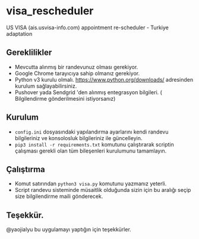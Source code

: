 # visa_rescheduler
US VISA (ais.usvisa-info.com) appointment re-scheduler - Turkiye adaptation

## Gereklilikler
- Mevcutta alınmış bir randevunuz olması gerekiyor.
- Google Chrome tarayıcıya sahip olmanız gerekiyor.
- Python v3 kurulu olmalı. https://www.python.org/downloads/ adresinden kurulum sağlayabilirsiniz.
- Pushover yada Sendgrid 'den alınmış entegrasyon bilgileri. ( Bilgilendirme gönderilmesini istiyorsanız)

## Kurulum
- `config.ini` dosyasındaki yapılandırma ayarlarını kendi randevu bilgileriniz ve konsolosluk bilgileriniz ile güncelleyin.
-  `pip3 install -r requirements.txt` komutunu çalıştırarak scriptin çalışması gerekli olan tüm bileşenleri kurulumunu tamamlayın.

## Çalıştırma
- Komut satırından  `python3 visa.py`  komutunu yazmanız yeterli.
- Script randevu sisteminde müsaitlik olduğunda sizin için bu aralığı seçip size bilgilendirme maili gönderecek.

## Teşekkür.
@yaojialyu bu uygulamayı yaptığın için teşekkürler.
